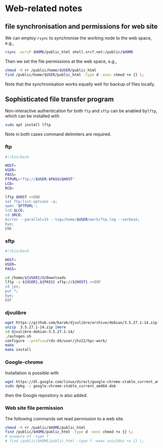 # Web-related notes

## file synchronisation and permissions for web site

We can employ `rsync` to synchronise the working node to the web space, e.g.,
```bash
rsync -avrzP $HOME/public_html shell.srcf.net:/public/$HOME
```
Then we set the file permissions at the web space, e.g.,
```bash
chmod -R +r /public/home/$USER/public_html
find /public/home/$USER/public_html -type d -exec chmod +x {} \;
```
Note that the synchronisation works equally well for backup of files locally.

## Sophisticated file transfer program

Non-interactive authentication for both `ftp` and `sftp` can be anabled by`lftp`, which can be installed with
```bash
sudo apt install lftp
```
Note in both cases command delimiters are required.

### ftp

```bash
#!/bin/bash

HOST=
USER=
PASS=
FTPURL="ftp://$USER:$PASS@$HOST"
LCD=
RCD=

lftp $HOST <<END
set ftp:list-options -a;
open '$FTPURL';
lcd $LCD;
cd $RCD;
mirror --parallel=15 --log=/home/$USER/work/ftp.log --verbose;
bye;
END
```

### sftp

```bash
#!/bin/bash

HOST=
USER=
PASS=

cd /home/${USER}/U/Downloads
lftp -u ${USER},${PASS} sftp://${HOST} <<EOF
cd jps;
put *;
bye;
EOF
```

### djvulibre

```bash
wget https://github.com/barak/djvulibre/archive/debian/3.5.27.1-14.zip
unzip  3.5.27.1-14.zip |more
cd djvulibre-debian-3.5.27.1-14/
./autogen.sh
configure --prefix=/rds-d4/user/jhz22/hpc-work/
make
make install
```

### Google-chrome

Installation is possible with
```bash
wget https://dl.google.com/linux/direct/google-chrome-stable_current_amd64.deb
sudo dpkg -i google-chrome-stable_current_amd64.deb
```
then the Google repository is also added.

### Web site file permission

The following commands set read permission to a web site.
```bash
chmod -R +r /public/$HOME/public_html
find /public/$HOME/public_html -type d -exec chmod +x {} \;
# example of -type f
# find /public/$HOME/public_html -type f -exec unix2dos +x {} \;
```
